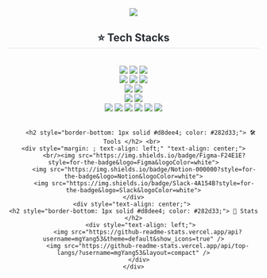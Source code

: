 <!--
**mgYang53/mgYang53** is a ✨ _special_ ✨ repository because its `README.md` (this file) appears on your GitHub profile.

Here are some ideas to get you started:

- 🔭 I’m currently working on ...
- 🌱 I’m currently learning ...
- 👯 I’m looking to collaborate on ...
- 🤔 I’m looking for help with ...
- 💬 Ask me about ...
- 📫 How to reach me: ...
- 😄 Pronouns: ...
- ⚡ Fun fact: ...
-->

<div align= "center">
    <img src="https://capsule-render.vercel.app/api?type=transparent&color=auto&height=120&text=mgYang's%20Github&animation=&fontColor=000000&fontSize=40" />
    </div>
    <div style="text-align: center;">
    <h2 style="border-bottom: 1px solid #d8dee4; color: #282d33;"> ⭐️ Tech Stacks </h2> <br> 
    <div style="text-align: center;">
        <img src="https://img.shields.io/badge/TypeScript-3178C6?style=for-the-badge&logo=TypeScript&logoColor=white">
        <img src="https://img.shields.io/badge/React-61DAFB?style=for-the-badge&logo=React&logoColor=white">
          <img src="https://img.shields.io/badge/Next.js-000000?style=for-the-badge&logo=Next.js&logoColor=white"><br/>
          <img src="https://img.shields.io/badge/Tanstackquery-FF4154?style=for-the-badge&logo=reactquery&logoColor=white">                             
        <img src="https://img.shields.io/badge/Zustand-82612C?style=for-the-badge&logo=Zustandlogo&Color=white">
          <img src="https://img.shields.io/badge/Redux-764ABC?style=for-the-badge&logo=Redux&logoColor=white"><br/>
        <img src="https://img.shields.io/badge/storybook-FF4785?style=for-the-badge&logo=storybook&logoColor=white">
          <img src="https://img.shields.io/badge/Tailwindcss-06B6D4?style=for-the-badge&logo=tailwindcss&logoColor=white">
          <br/><img src="https://img.shields.io/badge/StyledComponents-DB7093?style=for-the-badge&logo=StyledComponents&logoColor=white">
          <img src="https://img.shields.io/badge/Sass-CC6699?style=for-the-badge&logo=Sass&logoColor=white"><br/>
          <img src="https://img.shields.io/badge/Prettier-F7B93E?style=for-the-badge&logo=Prettier&logoColor=white">
          <img src="https://img.shields.io/badge/Eslint-4B32C3?style=for-the-badge&logo=Eslint&logoColor=white">
          <img src="https://img.shields.io/badge/Firebase-FFCA28?style=for-the-badge&logo=Firebase&logoColor=white">
          <img src="https://img.shields.io/badge/MySQL-4479A1?style=for-the-badge&logo=MySQL&logoColor=white">
          <img src="https://img.shields.io/badge/Prisma-2D3748?style=for-the-badge&logo=Prisma&logoColor=white">
          <img src="https://img.shields.io/badge/Vercel-000000?style=for-the-badge&logo=Vercel&logoColor=white">
          </div><br/>

        <h2 style="border-bottom: 1px solid #d8dee4; color: #282d33;"> 🛠️ Tools </h2> <br> 
    <div style="margin: ; text-align: left;" "text-align: center;">
          <br/><img src="https://img.shields.io/badge/Figma-F24E1E?style=for-the-badge&logo=Figma&logoColor=white">
          <img src="https://img.shields.io/badge/Notion-000000?style=for-the-badge&logo=Notion&logoColor=white">
          <img src="https://img.shields.io/badge/Slack-4A154B?style=for-the-badge&logo=Slack&logoColor=white">
    </div>
    <div style="text-align: center;"> 
    <h2 style="border-bottom: 1px solid #d8dee4; color: #282d33;"> 🏅 Stats </h2>
        <div style="text-align: left;">
            <img src="https://github-readme-stats.vercel.app/api?username=mgYang53&theme=default&show_icons=true" />
            <img src="https://github-readme-stats.vercel.app/api/top-langs/?username=mgYang53&layout=compact" />
        </div> 
    </div>
    
